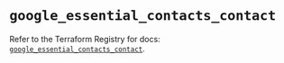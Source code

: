 # `google_essential_contacts_contact`

Refer to the Terraform Registry for docs: [`google_essential_contacts_contact`](https://registry.terraform.io/providers/hashicorp/google/6.36.0/docs/resources/essential_contacts_contact).

